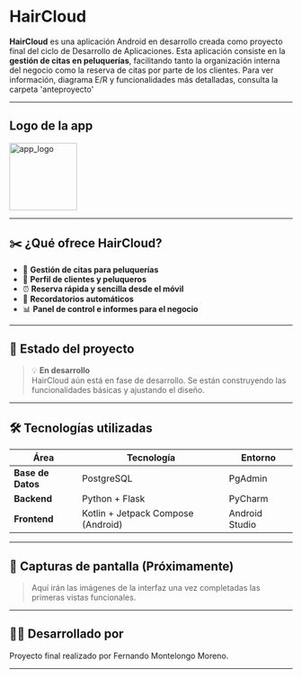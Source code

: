 # HairCloud

**HairCloud** es una aplicación Android en desarrollo creada como proyecto final del ciclo de Desarrollo de Aplicaciones. Esta aplicación consiste en la **gestión de citas en peluquerías**, facilitando tanto la organización interna del negocio como la reserva de citas por parte de los clientes. Para ver información, diagrama E/R y funcionalidades más detalladas, consulta la carpeta 'anteproyecto'

---
## Logo de la app
<img src="https://github.com/user-attachments/assets/91ba639c-f58e-429b-9c2c-7ab21275f54d" alt="app_logo" height="120"/>

---

## ✂️ ¿Qué ofrece HairCloud?

- 📅 **Gestión de citas para peluquerías**
- 👤 **Perfil de clientes y peluqueros**
- ⏰ **Reserva rápida y sencilla desde el móvil**
- 🔔 **Recordatorios automáticos**
- 📊 **Panel de control e informes para el negocio**

---

## 🚧 Estado del proyecto

> 💡 **En desarrollo**  
HairCloud aún está en fase de desarrollo. Se están construyendo las funcionalidades básicas y ajustando el diseño.

---

## 🛠️ Tecnologías utilizadas

| Área           | Tecnología                             | Entorno                     |
|----------------|----------------------------------------|-----------------------------|
| **Base de Datos** | PostgreSQL                          | PgAdmin                     |
| **Backend**    | Python + Flask                         | PyCharm                     |
| **Frontend**   | Kotlin + Jetpack Compose (Android)     | Android Studio              |

---

## 📸 Capturas de pantalla (Próximamente)

> Aquí irán las imágenes de la interfaz una vez completadas las primeras vistas funcionales.

---

## 🧑‍💻 Desarrollado por

Proyecto final realizado por Fernando Montelongo Moreno.

---
